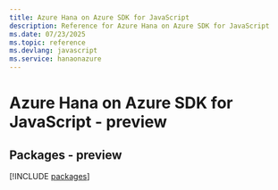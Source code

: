 ```yaml
---
title: Azure Hana on Azure SDK for JavaScript
description: Reference for Azure Hana on Azure SDK for JavaScript
ms.date: 07/23/2025
ms.topic: reference
ms.devlang: javascript
ms.service: hanaonazure
---
```

# Azure Hana on Azure SDK for JavaScript - preview
## Packages - preview
[!INCLUDE [packages](hana-on-azure-index.md)]